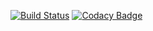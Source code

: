 [![Build Status](https://travis-ci.org/MarketReaction/EODDataLoader.svg?branch=master)](https://travis-ci.org/MarketReaction/EODDataLoader)
[![Codacy Badge](https://api.codacy.com/project/badge/Grade/afda012d78d141948a12daf857b7a0c9)](https://www.codacy.com/app/jonny-shaw/EODDataLoader?utm_source=github.com&amp;utm_medium=referral&amp;utm_content=MarketReaction/EODDataLoader&amp;utm_campaign=Badge_Grade)
